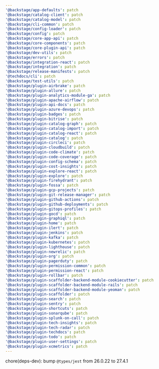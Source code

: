 ```yaml
---
'@backstage/app-defaults': patch
'@backstage/catalog-client': patch
'@backstage/catalog-model': patch
'@backstage/cli-common': patch
'@backstage/config-loader': patch
'@backstage/config': patch
'@backstage/core-app-api': patch
'@backstage/core-components': patch
'@backstage/core-plugin-api': patch
'@backstage/dev-utils': patch
'@backstage/errors': patch
'@backstage/integration-react': patch
'@backstage/integration': patch
'@backstage/release-manifests': patch
'@techdocs/cli': patch
'@backstage/test-utils': patch
'@backstage/plugin-airbrake': patch
'@backstage/plugin-allure': patch
'@backstage/plugin-analytics-module-ga': patch
'@backstage/plugin-apache-airflow': patch
'@backstage/plugin-api-docs': patch
'@backstage/plugin-azure-devops': patch
'@backstage/plugin-badges': patch
'@backstage/plugin-bitrise': patch
'@backstage/plugin-catalog-graph': patch
'@backstage/plugin-catalog-import': patch
'@backstage/plugin-catalog-react': patch
'@backstage/plugin-catalog': patch
'@backstage/plugin-circleci': patch
'@backstage/plugin-cloudbuild': patch
'@backstage/plugin-code-climate': patch
'@backstage/plugin-code-coverage': patch
'@backstage/plugin-config-schema': patch
'@backstage/plugin-cost-insights': patch
'@backstage/plugin-explore-react': patch
'@backstage/plugin-explore': patch
'@backstage/plugin-firehydrant': patch
'@backstage/plugin-fossa': patch
'@backstage/plugin-gcp-projects': patch
'@backstage/plugin-git-release-manager': patch
'@backstage/plugin-github-actions': patch
'@backstage/plugin-github-deployments': patch
'@backstage/plugin-gitops-profiles': patch
'@backstage/plugin-gocd': patch
'@backstage/plugin-graphiql': patch
'@backstage/plugin-home': patch
'@backstage/plugin-ilert': patch
'@backstage/plugin-jenkins': patch
'@backstage/plugin-kafka': patch
'@backstage/plugin-kubernetes': patch
'@backstage/plugin-lighthouse': patch
'@backstage/plugin-newrelic': patch
'@backstage/plugin-org': patch
'@backstage/plugin-pagerduty': patch
'@backstage/plugin-permission-common': patch
'@backstage/plugin-permission-react': patch
'@backstage/plugin-rollbar': patch
'@backstage/plugin-scaffolder-backend-module-cookiecutter': patch
'@backstage/plugin-scaffolder-backend-module-rails': patch
'@backstage/plugin-scaffolder-backend-module-yeoman': patch
'@backstage/plugin-scaffolder': patch
'@backstage/plugin-search': patch
'@backstage/plugin-sentry': patch
'@backstage/plugin-shortcuts': patch
'@backstage/plugin-sonarqube': patch
'@backstage/plugin-splunk-on-call': patch
'@backstage/plugin-tech-insights': patch
'@backstage/plugin-tech-radar': patch
'@backstage/plugin-techdocs': patch
'@backstage/plugin-todo': patch
'@backstage/plugin-user-settings': patch
'@backstage/plugin-xcmetrics': patch
---
```


chore(deps-dev): bump `@types/jest` from 26.0.22 to 27.4.1
